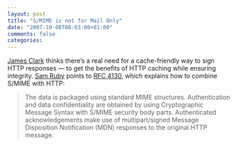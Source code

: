 ```yaml
---
layout: post
title: "S/MIME is not for Mail Only"
date: "2007-10-08T08:03:00+01:00"
comments: false
categories: 
---
```


<p><a href="http://blog.jclark.com/2007/10/integrity-without-confidentiality.html">James Clark</a> thinks there&#8217;s a real need for a cache-friendly way to sign HTTP responses &#8212; to get the benefits of HTTP caching while ensuring integrity. <a href="http://intertwingly.net/blog/2007/10/07/Secure-Business-Data-Interchange-Using-HTTP">Sam Ruby</a> points to <a href="http://www.ietf.org/rfc/rfc4130.txt">RFC 4130</a>, which explains how to combine S/MIME with HTTP:</p>

<blockquote>
<p>The data is packaged using standard MIME structures.  Authentication and data   confidentiality are obtained by using Cryptographic Message Syntax   with S/MIME security body parts.  Authenticated acknowledgements make   use of multipart/signed Message Disposition Notification (MDN)   responses to the original HTTP message.</p>
</blockquote>


